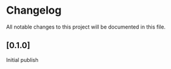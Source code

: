 # Changelog

All notable changes to this project will be documented in this file.

## [0.1.0]

Initial publish
